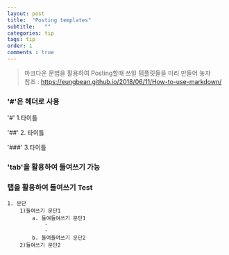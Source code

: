 ```yaml
---
layout: post 
title:  "Posting templates"
subtitle:   ""
categories: tip
tags: tip
order: 1
comments : true
---
```

> 마크다운 문법을 활용하여 Posting할때 쓰일 템플릿들을 미리 만들어 놓자 <br>
> 참조 : https://eungbean.github.io/2018/06/11/How-to-use-markdown/


### '#'은 헤더로 사용
'#' 1.타이틀

'##' 2. 타이틀

'###' 3.타이틀

### 'tab'을 활용하여 들여쓰기 가능

### 탭을 활용하여 들여쓰기 Test
    1. 문단
        1)들여쓰기 문단1
            a. 들여들여쓰기 문단1
                -
                -
            b. 들여들여쓰기 문단2
        2)들여쓰기 문단2

